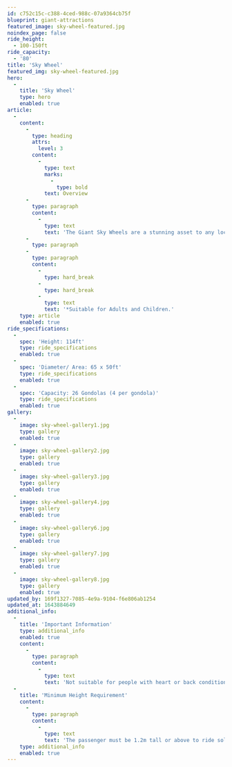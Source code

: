 ```yaml
---
id: c752c15c-c388-4ced-988c-07a9364cb75f
blueprint: giant-attractions
featured_image: sky-wheel-featured.jpg
noindex_page: false
ride_height:
  - 100-150ft
ride_capacity:
  - '80'
title: 'Sky Wheel'
featured_img: sky-wheel-featured.jpg
hero:
  -
    title: 'Sky Wheel'
    type: hero
    enabled: true
article:
  -
    content:
      -
        type: heading
        attrs:
          level: 3
        content:
          -
            type: text
            marks:
              -
                type: bold
            text: Overview
      -
        type: paragraph
        content:
          -
            type: text
            text: 'The Giant Sky Wheels are a stunning asset to any location making a huge impression towering over the scenery or creating an amazing backdrop with eye-catching light shows. Attracting crowds of all ages, They offer fantastic views of the surrounding areas for the whole family from the youngest to the oldest, It’s suitable for everyone! it is also equipped with a gondola for disabled access. They can be themed to suit any occasion or event.'
      -
        type: paragraph
      -
        type: paragraph
        content:
          -
            type: hard_break
          -
            type: hard_break
          -
            type: text
            text: '*Suitable for Adults and Children.'
    type: article
    enabled: true
ride_specifications:
  -
    spec: 'Height: 114ft'
    type: ride_specifications
    enabled: true
  -
    spec: 'Diameter/ Area: 65 x 50ft'
    type: ride_specifications
    enabled: true
  -
    spec: 'Capacity: 26 Gondolas (4 per gondola)'
    type: ride_specifications
    enabled: true
gallery:
  -
    image: sky-wheel-gallery1.jpg
    type: gallery
    enabled: true
  -
    image: sky-wheel-gallery2.jpg
    type: gallery
    enabled: true
  -
    image: sky-wheel-gallery3.jpg
    type: gallery
    enabled: true
  -
    image: sky-wheel-gallery4.jpg
    type: gallery
    enabled: true
  -
    image: sky-wheel-gallery6.jpg
    type: gallery
    enabled: true
  -
    image: sky-wheel-gallery7.jpg
    type: gallery
    enabled: true
  -
    image: sky-wheel-gallery8.jpg
    type: gallery
    enabled: true
updated_by: 169f1327-7085-4e9a-9104-f6e806ab1254
updated_at: 1643884649
additional_info:
  -
    title: 'Important Information'
    type: additional_info
    enabled: true
    content:
      -
        type: paragraph
        content:
          -
            type: text
            text: 'Not suitable for people with heart or back conditions or of a nervous disposition should avoid riding. Other medical conditions that may preclude riding include pregnancy, recent surgery, broken bones, or neck problems.'
  -
    title: 'Minimum Height Requirement'
    content:
      -
        type: paragraph
        content:
          -
            type: text
            text: 'The passenger must be 1.2m tall or above to ride solo, if under this measurement they must be accompanied by an adult.'
    type: additional_info
    enabled: true
---
```


